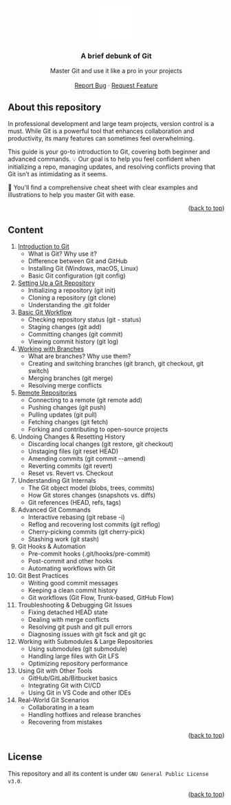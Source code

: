 <a name="readme-top"></a>

<br />
<div align="center">
<a href="https://leetcode.com">
    <img src="./resources/git.svg" alt="Logo" width="80" height="80">
  </a>
  <h3 align="center">A brief debunk of Git</h3>

  <p align="center">
    Master Git and use it like a pro in your projects
    <br />
    <br />
    <a href="https://github.com/pallandir/git-primer/issues">Report Bug</a>
    ·
    <a href="https://github.com/pallandir/git-primer/issues">Request Feature</a>
  </p>
</div>

## About this repository

In professional development and large team projects, version control is a must. While Git is a powerful tool that enhances collaboration and productivity, its many features can sometimes feel overwhelming.

This guide is your go-to introduction to Git, covering both beginner and advanced commands. 💡 Our goal is to help you feel confident when initializing a repo, managing updates, and resolving conflicts proving that Git isn’t as intimidating as it seems.

📖 You'll find a comprehensive cheat sheet with clear examples and illustrations to help you master Git with ease.

<p align="right">(<a href="#readme-top">back to top</a>)</p>

<!-- CONTENT -->

## Content

1. [Introduction to Git](1.%20Introduction%20to%20Git.md)
   - What is Git? Why use it?
   - Difference between Git and GitHub
   - Installing Git (Windows, macOS, Linux)
   - Basic Git configuration (git config)
2. [Setting Up a Git Repository](2.%20Setting%20Up%20a%20Git%20Repository.md)
   - Initializing a repository (git init)
   - Cloning a repository (git clone)
   - Understanding the .git folder
3. [Basic Git Workflow](3.%20Basic%20Git%20Workflow.md)
   - Checking repository status (git - status)
   - Staging changes (git add)
   - Committing changes (git commit)
   - Viewing commit history (git log)
4. [Working with Branches](4.%20Working%20with%20Branches.md)
   - What are branches? Why use them?
   - Creating and switching branches (git branch, git checkout, git switch)
   - Merging branches (git merge)
   - Resolving merge conflicts
5. [Remote Repositories](5.%20Remote%20Repositories.md)
   - Connecting to a remote (git remote add)
   - Pushing changes (git push)
   - Pulling updates (git pull)
   - Fetching changes (git fetch)
   - Forking and contributing to open-source projects
6. Undoing Changes & Resetting History
   - Discarding local changes (git restore, git checkout)
   - Unstaging files (git reset HEAD)
   - Amending commits (git commit --amend)
   - Reverting commits (git revert)
   - Reset vs. Revert vs. Checkout
7. Understanding Git Internals
   - The Git object model (blobs, trees, commits)
   - How Git stores changes (snapshots vs. diffs)
   - Git references (HEAD, refs, tags)
8. Advanced Git Commands
   - Interactive rebasing (git rebase -i)
   - Reflog and recovering lost commits (git reflog)
   - Cherry-picking commits (git cherry-pick)
   - Stashing work (git stash)
9. Git Hooks & Automation
   - Pre-commit hooks (.git/hooks/pre-commit)
   - Post-commit and other hooks
   - Automating workflows with Git
10. Git Best Practices
    - Writing good commit messages
    - Keeping a clean commit history
    - Git workflows (Git Flow, Trunk-based, GitHub Flow)
11. Troubleshooting & Debugging Git Issues
    - Fixing detached HEAD state
    - Dealing with merge conflicts
    - Resolving git push and git pull errors
    - Diagnosing issues with git fsck and git gc
12. Working with Submodules & Large Repositories
    - Using submodules (git submodule)
    - Handling large files with Git LFS
    - Optimizing repository performance
13. Using Git with Other Tools
    - GitHub/GitLab/Bitbucket basics
    - Integrating Git with CI/CD
    - Using Git in VS Code and other IDEs
14. Real-World Git Scenarios
    - Collaborating in a team
    - Handling hotfixes and release branches
    - Recovering from mistakes

<p align="right">(<a href="#readme-top">back to top</a>)</p>

<!-- LICENSE -->

## License

This repository and all its content is under `GNU General Public License v3.0`.

<p align="right">(<a href="#readme-top">back to top</a>)</p>
